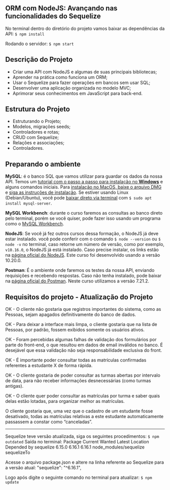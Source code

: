 ## ORM com NodeJS: Avançando nas funcionalidades do Sequelize

No terminal dentro do diretório do projeto vamos baixar as dependências da API:
`$ npm install`

Rodando o servidor: `$ npm start`

## Descrição do Projeto

- Criar uma API com NodeJS e algumas de suas principais bibliotecas;
- Aprender na prática como funciona um ORM;
- Usar o Sequelize para fazer operações em bancos sem usar SQL;
- Desenvolver uma aplicação organizada no modelo MVC;
- Aprimorar seus conhecimentos em JavaScript para back-end.

## Estrutura do Projeto

- Estruturando o Projeto;
- Modelos, migrações seeds;
- Controladores e rotas;
- CRUD com Sequelize;
- Relações e associações;
- Controladores.

## Preparando o ambiente

**MySQL**: é o banco SQL que vamos utilizar para guardar os dados da nossa API. Temos um [tutorial com o passo a passo para instalação no **Windows**](https://www.alura.com.br/artigos/mysql-do-download-e-instalacao-ate-sua-primeira-tabela) e alguns comandos iniciais. Para [instalação no MacOS, baixe o arquivo DMG](https://downloads.mysql.com/archives/community/) e [siga as instruções de instalação](https://dev.mysql.com/doc/mysql-osx-excerpt/8.0/en/osx-installation-pkg.html). Se estiver usando Linux (Debian/Ubuntu), você pode [baixar direto via terminal](https://ubuntu.com/server/docs/databases-mysql) com `$ sudo apt install mysql-server`.

**MySQL Workbench**: durante o curso faremos as consultas ao banco direto pelo terminal, porém se você quiser, pode fazer isso usando um programa como o [MySQL Workbench](https://dev.mysql.com/downloads/workbench/).

**NodeJS**: Se você já fez outros cursos dessa formação, o NodeJS já deve estar instalado. você pode conferir com o comando `$ node --version` ou `$ node -v` no terminal, caso retorne um número de versão, como por exemplo, `v10.16.0`, o NodeJS já está instalado. Caso precise instalar, os links estão na [página oficial do NodeJS](https://nodejs.org/en/download/). Este curso foi desenvolvido usando a versão 10.20.0.

**Postman**: É o ambiente onde faremos os testes da nossa API, enviando requisições e recebendo respostas. Caso não tenha instalado, pode baixar na [página oficial do Postman](https://www.postman.com/downloads/). Neste curso utilizamos a versão 7.21.2.

## Requisitos do projeto - Atualização do Projeto

OK - O cliente não gostaria que registros importantes do sistema, como as Pessoas, sejam apagados definitivamente do banco de dados.

OK - Para deixar a interface mais limpa, o cliente gostaria que na lista de Pessoas, por padrão, fossem exibidos somente os usuários ativos.

OK - Foram percebidas algumas falhas de validação dos formulários por parte do front-end, o que resultou em dados de email inválidos no banco. É desejável que essa validação não seja responsabilidade exclusiva do front.

OK - É importante poder consultar todas as matrículas confirmadas referentes a estudante X de forma rápida.

OK - O cliente gostaria de poder consultar as turmas abertas por intervalo de data, para não receber informações desnecessárias (como turmas antigas).

OK - O cliente quer poder consultar as matrículas por turma e saber quais delas estão lotadas, para organizar melhor as matrículas.

O cliente gostaria que, uma vez que o cadastro de um estudante fosse desativado, todas as matrículas relativas a este estudante automaticamente passassem a constar como “canceladas”.

-------------------------------------------------------------------------

Sequelize teve versão atualizada, siga os seguintes procedimentos:
`$ npm outdated`
Saída no terminal:
Package    Current  Wanted  Latest  Location                Depended by
sequelize   6.15.0  6.16.1  6.16.1  node_modules/sequelize  sequelizeTo

Acesse o arquivo package.json e altere na linha referente ao Sequelize para a versão atual: 
"sequelize": "^6.16.1",

Logo após digite o seguinte comando no terminal para atualizar: 
`$ npm update` 
